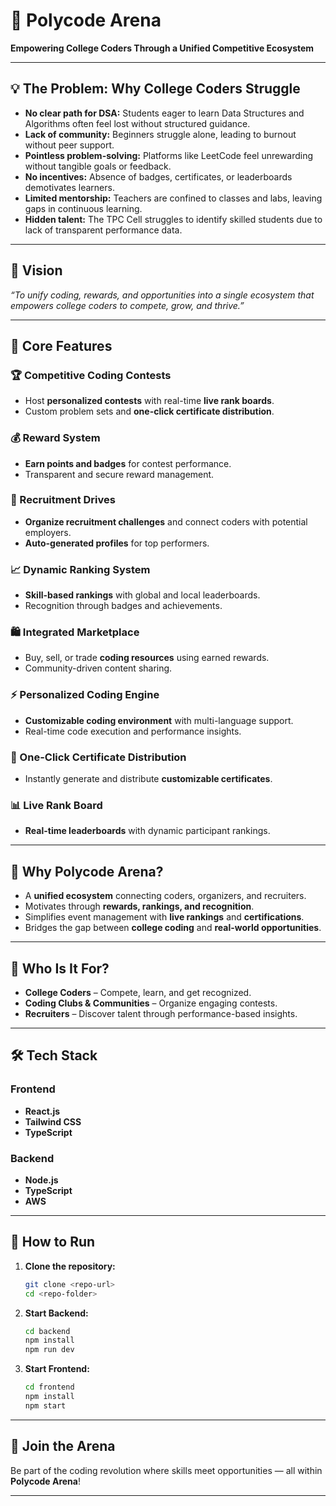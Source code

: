 # 🚀 Polycode Arena

**Empowering College Coders Through a Unified Competitive Ecosystem**

---

## 💡 The Problem: Why College Coders Struggle

- **No clear path for DSA:** Students eager to learn Data Structures and Algorithms often feel lost without structured guidance.
- **Lack of community:** Beginners struggle alone, leading to burnout without peer support.
- **Pointless problem-solving:** Platforms like LeetCode feel unrewarding without tangible goals or feedback.
- **No incentives:** Absence of badges, certificates, or leaderboards demotivates learners.
- **Limited mentorship:** Teachers are confined to classes and labs, leaving gaps in continuous learning.
- **Hidden talent:** The TPC Cell struggles to identify skilled students due to lack of transparent performance data.

---

## 🎯 Vision
*“To unify coding, rewards, and opportunities into a single ecosystem that empowers college coders to compete, grow, and thrive.”*

---

## 🌟 Core Features

### 🏆 Competitive Coding Contests
- Host **personalized contests** with real-time **live rank boards**.
- Custom problem sets and **one-click certificate distribution**.

### 💰 Reward System
- **Earn points and badges** for contest performance.
- Transparent and secure reward management.

### 🏢 Recruitment Drives
- **Organize recruitment challenges** and connect coders with potential employers.
- **Auto-generated profiles** for top performers.

### 📈 Dynamic Ranking System
- **Skill-based rankings** with global and local leaderboards.
- Recognition through badges and achievements.

### 🛍️ Integrated Marketplace
- Buy, sell, or trade **coding resources** using earned rewards.
- Community-driven content sharing.

### ⚡ Personalized Coding Engine
- **Customizable coding environment** with multi-language support.
- Real-time code execution and performance insights.

### 🏅 One-Click Certificate Distribution
- Instantly generate and distribute **customizable certificates**.

### 📊 Live Rank Board
- **Real-time leaderboards** with dynamic participant rankings.

---

## 🔗 Why Polycode Arena?
- A **unified ecosystem** connecting coders, organizers, and recruiters.
- Motivates through **rewards, rankings, and recognition**.
- Simplifies event management with **live rankings** and **certifications**.
- Bridges the gap between **college coding** and **real-world opportunities**.

---

## 📢 Who Is It For?
- **College Coders** – Compete, learn, and get recognized.
- **Coding Clubs & Communities** – Organize engaging contests.
- **Recruiters** – Discover talent through performance-based insights.

---

## 🛠️ Tech Stack

### Frontend
- **React.js**
- **Tailwind CSS**
- **TypeScript**

### Backend
- **Node.js**
- **TypeScript**
- **AWS**

---

## 🚀 How to Run

1. **Clone the repository:**
   ```bash
   git clone <repo-url>
   cd <repo-folder>
   ```

2. **Start Backend:**
   ```bash
   cd backend
   npm install
   npm run dev
   ```

3. **Start Frontend:**
   ```bash
   cd frontend
   npm install
   npm start
   ```

---

## 🚀 Join the Arena
Be part of the coding revolution where skills meet opportunities — all within **Polycode Arena**!

---

